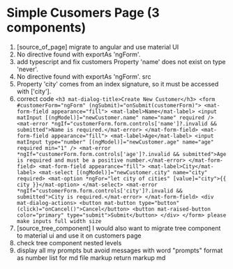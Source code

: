 # Simple Cusomers Page (3 components)

1. [source_of_page] migrate to angular and use material UI
2. No directive found with exportAs 'ngForm'.
3. add typescript and fix customers Property 'name' does not exist on type 'never'.
4. No directive found with exportAs 'ngForm'. src
5. Property 'city' comes from an index signature, so it must be accessed with ['city'].
6. correct code `<h3 mat-dialog-title>Create New Customer</h3> <form #customerForm="ngForm" (ngSubmit)="onSubmit(customerForm)"> <mat-form-field appearance="fill"> <mat-label>Name</mat-label> <input matInput [(ngModel)]="newCustomer.name" name="name" required /> <mat-error *ngIf="customerForm.form.controls['name']?.invalid && submitted">Name is required.</mat-error> </mat-form-field> <mat-form-field appearance="fill"> <mat-label>Age</mat-label> <input matInput type="number" [(ngModel)]="newCustomer.age" name="age" required min="1" /> <mat-error *ngIf="customerForm.form.controls['age']?.invalid && submitted">Age is required and must be a positive number.</mat-error> </mat-form-field> <mat-form-field appearance="fill"> <mat-label>City</mat-label> <mat-select [(ngModel)]="newCustomer.city" name="city" required> <mat-option *ngFor="let city of cities" [value]="city">{{ city }}</mat-option> </mat-select> <mat-error *ngIf="customerForm.form.controls['city']?.invalid && submitted">City is required.</mat-error> </mat-form-field> <div mat-dialog-actions> <button mat-button type="button" (click)="onCancel()">Cancel</button> <button mat-raised-button color="primary" type="submit">Submit</button> </div> </form> please make inputs full width size`
7. [source_tree_component] I would also want to migrate tree component to material ui and use it on customers page
8. check tree component nested levels
9. display all my prompts but avoid messages with word "prompts" format as number list for md file markup return markup md
